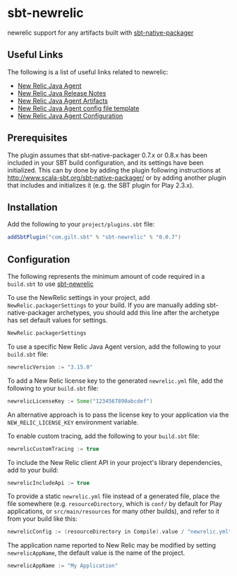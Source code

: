sbt-newrelic
=============

newrelic support for any artifacts built with [sbt-native-packager](https://github.com/sbt/sbt-native-packager)

Useful Links
-------------

The following is a list of useful links related to newrelic:

* [New Relic Java Agent](https://docs.newrelic.com/docs/agents/java-agent)
* [New Relic Java Release Notes](https://docs.newrelic.com/docs/release-notes/agent-release-notes/java-release-notes)
* [New Relic Java Agent Artifacts](http://download.newrelic.com/newrelic/java-agent/newrelic-agent/)
* [New Relic Java Agent config file template](https://docs.newrelic.com/sites/default/files/atoms/files/newrelic.yml)
* [New Relic Java Agent Configuration](https://docs.newrelic.com/docs/agents/java-agent/configuration/java-agent-configuration-config-file)

Prerequisites
-------------
The plugin assumes that sbt-native-packager 0.7.x or 0.8.x has been included in your SBT build configuration, and its settings have been
initialized. This can by done by adding the plugin following instructions at http://www.scala-sbt.org/sbt-native-packager/ or by adding
another plugin that includes and initializes it (e.g. the SBT plugin for Play 2.3.x).

Installation
------------
Add the following to your `project/plugins.sbt` file:

```scala
addSbtPlugin("com.gilt.sbt" % "sbt-newrelic" % "0.0.7")
```

Configuration
-------------
The following represents the minimum amount of code required in a `build.sbt` to use [sbt-newrelic](https://github.com/gilt/gilt-sbt-newrelic)

To use the NewRelic settings in your project, add `NewRelic.packagerSettings` to your build. If you are manually adding sbt-native-packager
archetypes, you should add this line after the archetype has set default values for settings.

```scala
NewRelic.packagerSettings
```

To use a specific New Relic Java Agent version, add the following to your `build.sbt` file:

```scala
newrelicVersion := "3.15.0"
```

To add a New Relic license key to the generated `newrelic.yml` file, add the following to your `build.sbt` file:

```scala
newrelicLicenseKey := Some("1234567890abcdef")
```

An alternative approach is to pass the license key to your application via the `NEW_RELIC_LICENSE_KEY` environment variable.

To enable custom tracing, add the following to your `build.sbt` file:

```scala
newrelicCustomTracing := true
```

To include the New Relic client API in your project's library dependencies, add to your build:

```scala
newrelicIncludeApi := true
```

To provide a static `newrelic.yml` file instead of a generated file, place the
file somewhere (e.g. `resourceDirectory`, which is `conf/` by default for Play
applications, or `src/main/resources` for many other builds), and refer to it
from your build like this:

```scala
newrelicConfig := (resourceDirectory in Compile).value / "newrelic.yml"
```

The application name reported to New Relic may be modified by setting `newrelicAppName`, the default value is the name of the project.

```scala
newrelicAppName := "My Application"
```
